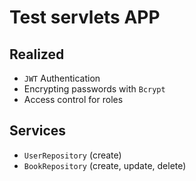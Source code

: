 <h1>Test servlets APP</h1>

<h2>Realized</h2>
<ul>
  <li><code>JWT</code> Authentication</li>
  <li>Encrypting passwords with <code>Bcrypt</code></li>
  <li>Access control for roles</li>
</ul>

<h2>Services</h2>
<ul>
  <li><code>UserRepository</code> (create)</li>
  <li><code>BookRepository</code> (create, update, delete)</li>
</ul>
